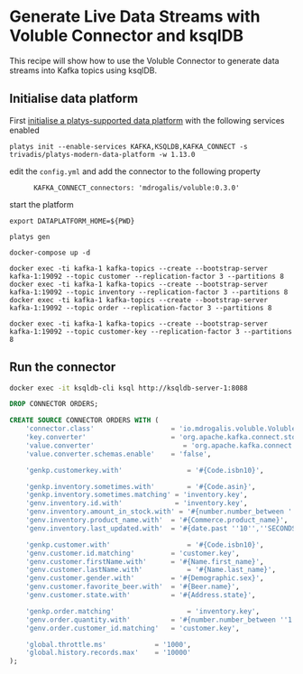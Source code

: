 # Generate Live Data Streams with Voluble Connector and ksqlDB

This recipe will show how to use the Voluble Connector to generate data streams into Kafka topics using ksqlDB. 

## Initialise data platform

First [initialise a platys-supported data platform](../documentation/getting-started) with the following services enabled

```
platys init --enable-services KAFKA,KSQLDB,KAFKA_CONNECT -s trivadis/platys-modern-data-platform -w 1.13.0
```

edit the `config.yml` and add the connector to the following property

```
      KAFKA_CONNECT_connectors: 'mdrogalis/voluble:0.3.0'
```

start the platform

```
export DATAPLATFORM_HOME=${PWD}

platys gen

docker-compose up -d
```

```
docker exec -ti kafka-1 kafka-topics --create --bootstrap-server kafka-1:19092 --topic customer --replication-factor 3 --partitions 8
docker exec -ti kafka-1 kafka-topics --create --bootstrap-server kafka-1:19092 --topic inventory --replication-factor 3 --partitions 8
docker exec -ti kafka-1 kafka-topics --create --bootstrap-server kafka-1:19092 --topic order --replication-factor 3 --partitions 8

docker exec -ti kafka-1 kafka-topics --create --bootstrap-server kafka-1:19092 --topic customer-key --replication-factor 3 --partitions 8
```


## Run the connector

```bash
docker exec -it ksqldb-cli ksql http://ksqldb-server-1:8088
```

```sql
DROP CONNECTOR ORDERS;

CREATE SOURCE CONNECTOR ORDERS WITH (
    'connector.class'                   = 'io.mdrogalis.voluble.VolubleSourceConnector',
    'key.converter'                     = 'org.apache.kafka.connect.storage.StringConverter',
    'value.converter'				       = 'org.apache.kafka.connect.json.JsonConverter',
    'value.converter.schemas.enable'    = 'false',

    'genkp.customerkey.with'				= '#{Code.isbn10}',

    'genkp.inventory.sometimes.with'		= '#{Code.asin}',
    'genkp.inventory.sometimes.matching' = 'inventory.key',
    'genv.inventory.id.with'             = 'inventory.key',
    'genv.inventory.amount_in_stock.with' = '#{number.number_between ''5'',''15''}',
    'genv.inventory.product_name.with'	= '#{Commerce.product_name}',
    'genv.inventory.last_updated.with'	= '#{date.past ''10'',''SECONDS''}',

    'genkp.customer.with'					= '#{Code.isbn10}',
    'genv.customer.id.matching'         = 'customer.key',
    'genv.customer.firstName.with'		= '#{Name.first_name}',
    'genv.customer.lastName.with'			= '#{Name.last_name}',
    'genv.customer.gender.with'			= '#{Demographic.sex}',
    'genv.customer.favorite_beer.with'	= '#{Beer.name}',
    'genv.customer.state.with'			= '#{Address.state}',

    'genkp.order.matching'					= 'inventory.key',
    'genv.order.quantity.with'			= '#{number.number_between ''1'',''5''}',
    'genv.order.customer_id.matching'	= 'customer.key',

    'global.throttle.ms'			= '1000',
    'global.history.records.max'	= '10000'
);
```